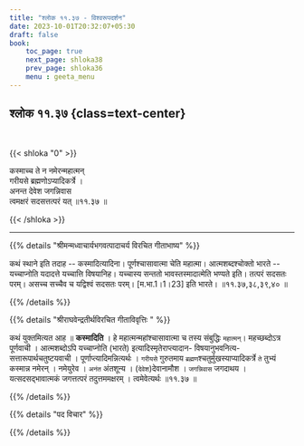 ```yaml
---
title: "श्लोक ११.३७ - विश्वरूपदर्शन"
date: 2023-10-01T20:32:07+05:30
draft: false
book:
    toc_page: true
    next_page: shloka38
    prev_page: shloka36
    menu : geeta_menu
---
```




## श्लोक ११.३७ {class=text-center}

<br/>

{{< shloka  "0"  >}}

कस्माच्च ते न नमेरन्महात्मन्  
गरीयसे ब्रह्मणोऽप्यादिकर्त्रे ।    
अनन्त देवेश जगन्निवास  
त्वमक्षरं सदसत्तत्परं यत् ॥११.३७ ॥

{{< /shloka >}}

---


{{% details "श्रीमन्मध्वाचार्यभगवत्पादाचर्य विरचित  गीताभाष्य" %}}

कथं स्थाने इति तदाह -- कस्मादित्यादिना। 
पूर्णश्चासावात्मा चेति महात्मा। आत्मशब्दश्चोक्तो 
भारते -- यच्चाप्नोति यदादत्ते यच्चात्ति विषयानिह। 
यच्चास्य सन्ततो भावस्तस्मादात्मेति भण्यते इति। 
तत्परं सदसतः परम्।
असच्च सच्चैव च यद्विश्वं सदसतः परम्। [म.भा.1।1।23] 
इति भारते।
॥११.३७,३८,३९,४० ॥

{{% /details %}}



{{% details "श्रीराघवेन्द्रतीर्थविरचित गीताविवृत्तिः " %}}

कथं युक्तमित्यत आह ॥ **कस्मादिति** । 
हे महात्मन्महांश्चासावात्मा च
तस्य संबुद्धिः `महात्मन्‌`। 
महच्छब्दोऽत्र पूर्णवाची । आत्मशब्दोऽपि 
यच्चाप्नोति (भारते) 
इत्यादिस्मृतेराप्त्यादान- विषयानुभवनित्य- 
सत्तारूपार्थचतुष्टयवाची ।
पूर्णाप्त्यादिमन्नित्यर्थः । `गरीयसे` गुरुतमाय 
`ब्रह्मण`श्चतुर्मुखस्याप्यादिकर्त्रे `ते` 
तुभ्यं कस्मान्न नमेरन्‌ । नमेयुरेव । `अनंत` 
अंतशून्य । (`देवेश`)देवानामौश ।
`जगन्निवास` जगदाथय । यत्सदसद्भावात्मकं जगत्तत्परं 
तदुत्तममक्षरम्‌ । त्वमेवेत्यर्थः ॥११.३७ ॥

{{% /details %}}



{{% details "पद विचार" %}}


{{% /details %}}
